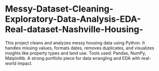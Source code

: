 # Messy-Dataset-Cleaning-Exploratory-Data-Analysis-EDA-Real-dataset-Nashville-Housing-
This project cleans and analyzes messy housing data using Python. It handles missing values, formats dates, removes duplicates, and visualizes insights like property types and land use. Tools used: Pandas, NumPy, Matplotlib. A strong portfolio piece for data wrangling and EDA with real-world impact.

